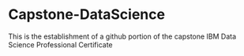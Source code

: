 # Capstone-DataScience
This is the establishment of a github portion of the capstone IBM Data Science Professional Certificate
